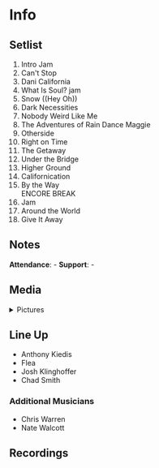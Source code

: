 # Info

## Setlist

1. Intro Jam
2. Can't Stop
3. Dani California
4. What Is Soul? jam
5. Snow ((Hey Oh))
6. Dark Necessities
7. Nobody Weird Like Me
8. The Adventures of Rain Dance Maggie
9. Otherside
10. Right on Time
11. The Getaway
12. Under the Bridge
13. Higher Ground
14. Californication
15. By the Way
<br>ENCORE BREAK
16. Jam
17. Around the World
18. Give It Away

## Notes

**Attendance**: -
**Support**: -

## Media 

<details>
  <summary>Pictures</summary>
  <!--<img alt="Setlist" title="Setlist" src="_.jpg" height="200" />
  <img alt="Clipping" title="Clipping" src="_.jpg" height="200" />
  <img alt="Flyer" title="Flyer" src="_.jpg" height="200" />-->
</details>

## Line Up

* Anthony Kiedis
* Flea
* Josh Klinghoffer
* Chad Smith

### Additional Musicians

* Chris Warren  
* Nate Walcott

## Recordings


